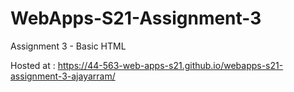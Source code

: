 # WebApps-S21-Assignment-3
Assignment 3 - Basic HTML

Hosted at : <https://44-563-web-apps-s21.github.io/webapps-s21-assignment-3-ajayarram/>

